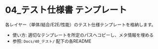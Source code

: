 # 04\_テスト仕様書 テンプレート

各レイヤー（単体/結合/E2E/性能）のテスト仕様テンプレートを格納します。

- 使い方: 適切なテンプレートを所定のパスへコピーし、メタ情報を埋める
- 参照: `Docs/40_テスト/` 配下の各README
